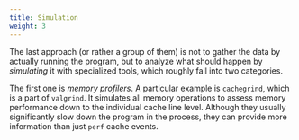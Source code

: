 ```yaml
---
title: Simulation
weight: 3
---
```


The last approach (or rather a group of them) is not to gather the data by actually running the program, but to analyze what should happen by *simulating* it with specialized tools, which roughly fall into two categories.

The first one is *memory profilers*. A particular example is `cachegrind`, which is a part of `valgrind`. It simulates all memory operations to assess memory performance down to the individual cache line level. Although they usually significantly slow down the program in the process, they can provide more information than just `perf` cache events.
